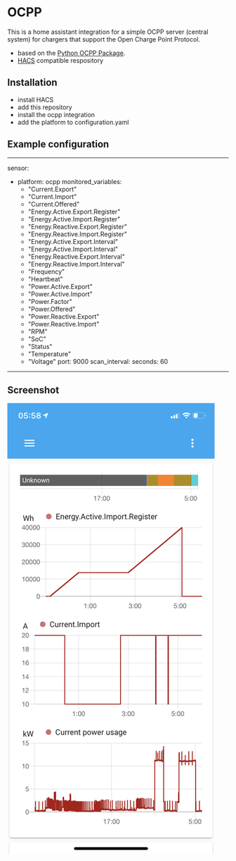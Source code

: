 # OCPP

This is a home assistant integration for a simple OCPP server (central system) for chargers that support the Open Charge Point Protocol.

* based on the [Python OCPP Package](https://github.com/mobilityhouse/ocpp).
* [HACS](https://hacs.xyz/) compatible respository 

## Installation

* install HACS
* add this repository
* install the ocpp integration
* add the platform to configuration.yaml

## Example configuration

---
sensor:
  - platform: ocpp
    monitored_variables:
      - "Current.Export"
      - "Current.Import"
      - "Current.Offered"
      - "Energy.Active.Export.Register"
      - "Energy.Active.Import.Register"
      - "Energy.Reactive.Export.Register"
      - "Energy.Reactive.Import.Register"
      - "Energy.Active.Export.Interval"
      - "Energy.Active.Import.Interval"
      - "Energy.Reactive.Export.Interval"
      - "Energy.Reactive.Import.Interval"
      - "Frequency"
      - "Heartbeat"
      - "Power.Active.Export"
      - "Power.Active.Import"
      - "Power.Factor"
      - "Power.Offered"
      - "Power.Reactive.Export"
      - "Power.Reactive.Import"
      - "RPM"
      - "SoC"
      - "Status"
      - "Temperature"
      - "Voltage"
    port: 9000
    scan_interval:
      seconds: 60
---    

## Screenshot

![example](example.png "Example")

